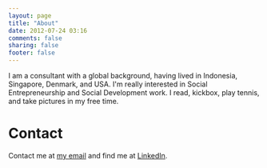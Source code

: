 ```yaml
---
layout: page
title: "About"
date: 2012-07-24 03:16
comments: false
sharing: false
footer: false
---
```

I am a consultant with a global background, having lived in Indonesia, Singapore, Denmark, and USA. I'm really interested in Social Entrepreneurship and Social Development work. I read, kickbox, play tennis, and take pictures in my free time. 

# Contact

Contact me at [my email](mailto:nanette@karissananetta.com) and find me at [LinkedIn](http://www.linkedin.com/in/karissananetta).